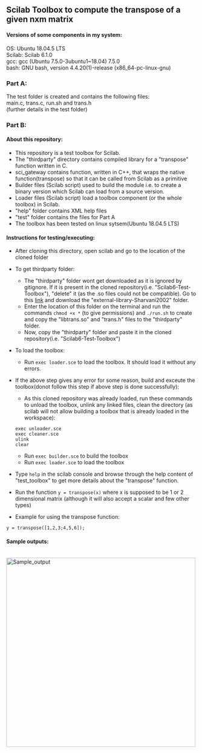 ## Scilab Toolbox to compute the transpose of a given nxm matrix
#### Versions of some components in my system:

OS: Ubuntu 18.04.5 LTS<br>
Scilab: Scilab 6.1.0<br>
gcc: gcc (Ubuntu 7.5.0-3ubuntu1~18.04) 7.5.0<br>
bash: GNU bash, version 4.4.20(1)-release (x86_64-pc-linux-gnu)<br>

### Part A:

The test folder is created and contains the following files:<br>
main.c, trans.c, run.sh and trans.h<br>
(further details in the test folder)
<br>

### Part B:

#### About this repository:
- This repository is a test toolbox for Scilab.
- The "thirdparty" directory contains compiled library for a "transpose" function written in C.
- sci_gateway contains function, written in C++, that wraps the native function(transpose) so that it can be called from Scilab as a primitive
- Builder files (Scilab script) used to build the module i.e. to create a binary version which Scilab can load from a source version.
- Loader files (Scilab script) load a toolbox component (or the whole toolbox) in Scilab.
- "help" folder contains XML help files
- "test" folder contains the files for Part A
- The toolbox has been tested on linux sytsem(Ubuntu 18.04.5 LTS)

#### Instructions for testing/executing:
- After cloning this directory, open scilab and go to the location of the cloned folder
- To get thirdparty folder:
  - The "thirdparty" folder wont get downloaded as it is ignored by gitignore. If it is present in the cloned repository(i.e. "Scilab6-Test-Toolbox"), "delete" it (as the .so files could not be compatible). Go to this <a href="https://drive.google.com/drive/folders/1cPSwouT3ZEtdJgaLvqsJffAO5nwxt9m1?usp=sharing" >link</a> and download the "external-library-Sharvani2002" folder.
  - Enter the location of this folder on the terminal and run the commands `chmod +x *` (to give permissions) and  `./run.sh` to create and copy the "libtrans.so" and "trans.h" files to the "thirdparty" folder.
  - Now, copy the "thirdparty" folder and paste it in the cloned repository(i.e. "Scilab6-Test-Toolbox")
- To load the toolbox:
  - Run `exec loader.sce` to load the toolbox. It should load it without any errors.
- If the above step gives any error for some reason, build and exceute the toolbox(donot follow this step if above step is done successfully):
  - As this cloned repository was already loaded, run these commands to unload the toolbox, unlink any linked files, clean the directory (as scilab will not allow building a toolbox that is already loaded in the workspace):
  ```
  exec unloader.sce
  exec cleaner.sce
  ulink
  clear
  ```
  - Run `exec builder.sce` to build the toolbox
  - Run `exec loader.sce` to load the toolbox

- Type `help` in the scilab console and browse through the help content of "test_toolbox" to get more details about the "transpose" function.
- Run the function `y = transpose(x)` where x is supposed to be 1 or 2 dimensional matrix (although it will also accept a scalar and few other types)
- Example for using the transpose function:
```
y = transpose([1,2,3;4,5,6]);
```


#### Sample outputs:
<br>
<a href="https://drive.google.com/uc?export=view&id=10WjMv6I2H5OGSIVNX4t9UdmhtkW_KQUE"><img src="https://drive.google.com/uc?export=view&id=10WjMv6I2H5OGSIVNX4t9UdmhtkW_KQUE" width="500" height="auto" title="Sample_output" />
